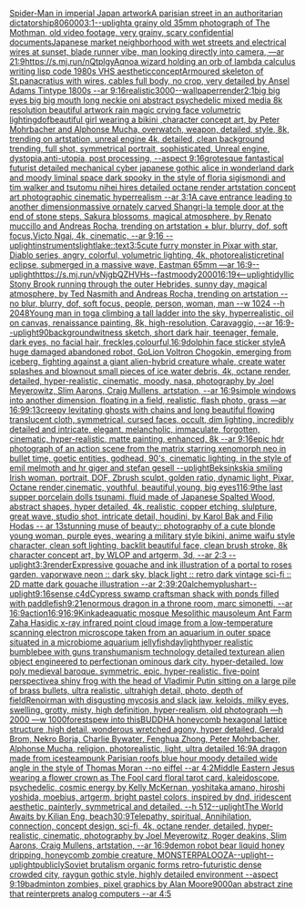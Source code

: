 [Spider-Man in imperial Japan artwork](https://www.ebank.nz/aiartgenerator?category=Spider-Man%20in%20imperial%20Japan%20artwork)[A parisian street in an authoritarian dictatorship](https://www.ebank.nz/aiartgenerator?category=A%20parisian%20street%20in%20an%20authoritarian%20dictatorship)[80](https://www.ebank.nz/aiartgenerator?category=80)[6000](https://www.ebank.nz/aiartgenerator?category=6000)[3:1](https://www.ebank.nz/aiartgenerator?category=3%3A1)[--uplight](https://www.ebank.nz/aiartgenerator?category=--uplight)[a grainy old 35mm photograph of The Mothman, old video footage, very grainy, scary confidential documents](https://www.ebank.nz/aiartgenerator?category=a%20grainy%20old%2035mm%20photograph%20of%20The%20Mothman%2C%20old%20video%20footage%2C%20very%20grainy%2C%20scary%20confidential%20documents)[Japanese market neighborhood with wet streets and electrical wires at sunset, blade runner vibe, man looking directly into camera, —ar 21:9](https://www.ebank.nz/aiartgenerator?category=Japanese%20market%20neighborhood%20with%20wet%20streets%20and%20electrical%20wires%20at%20sunset%2C%20blade%20runner%20vibe%2C%20man%20looking%20directly%20into%20camera%2C%20%E2%80%94ar%2021%3A9)[<https://s.mj.run/nQtplgyAqno>](https://www.ebank.nz/aiartgenerator?category=%3Chttps%3A//s.mj.run/nQtplgyAqno%3E)[a wizard holding an orb of lambda calculus writing lisp code 1980s VHS aesthetic](https://www.ebank.nz/aiartgenerator?category=a%20wizard%20holding%20an%20orb%20of%20lambda%20calculus%20writing%20lisp%20code%201980s%20VHS%20aesthetic)[concept](https://www.ebank.nz/aiartgenerator?category=concept)[Armoured skeleton of St.panacratius with wires,  cables full body, no crop, very detailed by Ansel Adams Tintype 1800s --ar  9:16](https://www.ebank.nz/aiartgenerator?category=Armoured%20skeleton%20of%20St.panacratius%20with%20wires%2C%20%20cables%20full%20body%2C%20no%20crop%2C%20very%20detailed%20by%20Ansel%20Adams%20Tintype%201800s%20--ar%20%209%3A16)[realistic](https://www.ebank.nz/aiartgenerator?category=realistic)[3000](https://www.ebank.nz/aiartgenerator?category=3000)[--wallpaper](https://www.ebank.nz/aiartgenerator?category=--wallpaper)[render](https://www.ebank.nz/aiartgenerator?category=render)[2:1](https://www.ebank.nz/aiartgenerator?category=2%3A1)[big big eyes big big mouth long neckie oni abstract psychedelic mixed media 8k resolution beautiful artwork rain magic crying face volumetric lighting](https://www.ebank.nz/aiartgenerator?category=big%20big%20eyes%20big%20big%20mouth%20long%20neckie%20oni%20abstract%20psychedelic%20mixed%20media%208k%20resolution%20beautiful%20artwork%20rain%20magic%20crying%20face%20volumetric%20lighting)[dof](https://www.ebank.nz/aiartgenerator?category=dof)[beautiful girl wearing a bikini ,character concept art, by Peter Mohrbacher and Alphonse Mucha, overwatch, weapon, detailed, style, 8k, trending on artstation, unreal engine 4k, detailed, clean background trending, full shot, symmetrical portrait, sophisticated, Unreal engine, dystopia,anti-utopia, post processing, --aspect 9:16](https://www.ebank.nz/aiartgenerator?category=beautiful%20girl%20wearing%20a%20bikini%20%2Ccharacter%20concept%20art%2C%20by%20Peter%20Mohrbacher%20and%20Alphonse%20Mucha%2C%20overwatch%2C%20weapon%2C%20detailed%2C%20style%2C%208k%2C%20trending%20on%20artstation%2C%20unreal%20engine%204k%2C%20detailed%2C%20clean%20background%20trending%2C%20full%20shot%2C%20symmetrical%20portrait%2C%20sophisticated%2C%20Unreal%20engine%2C%20dystopia%2Canti-utopia%2C%20post%20processing%2C%20--aspect%209%3A16)[grotesque fantastical futurist detailed mechanical cyber japanese gothic alice in wonderland dark and moody liminal space dark spooky in the style of floria sigismondi and tim walker and tsutomu nihei hires detailed octane render artstation concept art photographic cinematic hyperrealism --ar 3:1](https://www.ebank.nz/aiartgenerator?category=grotesque%20fantastical%20futurist%20detailed%20mechanical%20cyber%20japanese%20gothic%20alice%20in%20wonderland%20dark%20and%20moody%20liminal%20space%20dark%20spooky%20in%20the%20style%20of%20floria%20sigismondi%20and%20tim%20walker%20and%20tsutomu%20nihei%20hires%20detailed%20octane%20render%20artstation%20concept%20art%20photographic%20cinematic%20hyperrealism%20--ar%203%3A1)[A cave entrance leading to another dimension](https://www.ebank.nz/aiartgenerator?category=A%20cave%20entrance%20leading%20to%20another%20dimension)[massive ornately carved Shangri-la temple door at the end of stone steps, Sakura blossoms, magical atmosphere, by Renato muccillo and Andreas Rocha, trending on artstation + blur, blurry, dof, soft focus,Victo Ngai, 4k, cinematic, --ar 9:16 --uplight](https://www.ebank.nz/aiartgenerator?category=massive%20ornately%20carved%20Shangri-la%20temple%20door%20at%20the%20end%20of%20stone%20steps%2C%20Sakura%20blossoms%2C%20magical%20atmosphere%2C%20by%20Renato%20muccillo%20and%20Andreas%20Rocha%2C%20trending%20on%20artstation%20%2B%20blur%2C%20blurry%2C%20dof%2C%20soft%20focus%2CVicto%20Ngai%2C%204k%2C%20cinematic%2C%20--ar%209%3A16%20--uplight)[instruments](https://www.ebank.nz/aiartgenerator?category=instruments)[light](https://www.ebank.nz/aiartgenerator?category=light)[lake::](https://www.ebank.nz/aiartgenerator?category=lake%3A%3A)[text](https://www.ebank.nz/aiartgenerator?category=text)[3:5](https://www.ebank.nz/aiartgenerator?category=3%3A5)[cute furry monster in Pixar with star, Diablo series, angry, colorful, volumetric lighting, 4k, photorealistic](https://www.ebank.nz/aiartgenerator?category=cute%20furry%20monster%20in%20Pixar%20with%20star%2C%20Diablo%20series%2C%20angry%2C%20colorful%2C%20volumetric%20lighting%2C%204k%2C%20photorealistic)[retinal eclipse, submerged in a massive wave, Eastman 65mm —ar 16:9](https://www.ebank.nz/aiartgenerator?category=retinal%20eclipse%2C%20submerged%20in%20a%20massive%20wave%2C%20Eastman%2065mm%20%E2%80%94ar%2016%3A9)[--uplight](https://www.ebank.nz/aiartgenerator?category=--uplight)[<https://s.mj.run/vNjgbQZHVHs>](https://www.ebank.nz/aiartgenerator?category=%3Chttps%3A//s.mj.run/vNjgbQZHVHs%3E)[--fast](https://www.ebank.nz/aiartgenerator?category=--fast)[moody](https://www.ebank.nz/aiartgenerator?category=moody)[2000](https://www.ebank.nz/aiartgenerator?category=2000)[16:19](https://www.ebank.nz/aiartgenerator?category=16%3A19)[<--uplight](https://www.ebank.nz/aiartgenerator?category=%3C--uplight)[idyllic Stony Brook running through the outer Hebrides, sunny day, magical atmosphere, by Ted Nasmith and Andreas Rocha, trending on artstation --no blur, blurry, dof, soft focus, people, person, woman, man --w 1024 --h 2048](https://www.ebank.nz/aiartgenerator?category=idyllic%20Stony%20Brook%20running%20through%20the%20outer%20Hebrides%2C%20sunny%20day%2C%20magical%20atmosphere%2C%20by%20Ted%20Nasmith%20and%20Andreas%20Rocha%2C%20trending%20on%20artstation%20--no%20blur%2C%20blurry%2C%20dof%2C%20soft%20focus%2C%20people%2C%20person%2C%20woman%2C%20man%20--w%201024%20--h%202048)[Young man in toga climbing a tall ladder into the sky, hyperrealistic, oil on canvas, renaissance painting, 8k, high-resolution, Caravaggio, --ar 16:9](https://www.ebank.nz/aiartgenerator?category=Young%20man%20in%20toga%20climbing%20a%20tall%20ladder%20into%20the%20sky%2C%20hyperrealistic%2C%20oil%20on%20canvas%2C%20renaissance%20painting%2C%208k%2C%20high-resolution%2C%20Caravaggio%2C%20--ar%2016%3A9)[--uplight](https://www.ebank.nz/aiartgenerator?category=--uplight)[90](https://www.ebank.nz/aiartgenerator?category=90)[background](https://www.ebank.nz/aiartgenerator?category=background)[witness sketch, short dark hair, teenager, female, dark eyes, no facial hair, freckles,](https://www.ebank.nz/aiartgenerator?category=witness%20sketch%2C%20short%20dark%20hair%2C%20teenager%2C%20female%2C%20dark%20eyes%2C%20no%20facial%20hair%2C%20freckles%2C)[colourful,](https://www.ebank.nz/aiartgenerator?category=colourful%2C)[16:9](https://www.ebank.nz/aiartgenerator?category=16%3A9)[dolphin face sticker style](https://www.ebank.nz/aiartgenerator?category=dolphin%20face%20sticker%20style)[A huge damaged abandoned robot, GoLion Voltron Chogokin, emerging from iceberg, fighting against a giant alien-hybrid creature whale, create water splashes and blownout small pieces of ice water debris, 4k, octane render, detailed, hyper-realistic, cinematic, moody, nasa, photography by Joel Meyerowitz, Slim Aarons, Craig Mullens, artstation, --ar 16:9](https://www.ebank.nz/aiartgenerator?category=A%20huge%20damaged%20abandoned%20robot%2C%20GoLion%20Voltron%20Chogokin%2C%20emerging%20from%20iceberg%2C%20fighting%20against%20a%20giant%20alien-hybrid%20creature%20whale%2C%20create%20water%20splashes%20and%20blownout%20small%20pieces%20of%20ice%20water%20debris%2C%204k%2C%20octane%20render%2C%20detailed%2C%20hyper-realistic%2C%20cinematic%2C%20moody%2C%20nasa%2C%20photography%20by%20Joel%20Meyerowitz%2C%20Slim%20Aarons%2C%20Craig%20Mullens%2C%20artstation%2C%20--ar%2016%3A9)[simple windows into another dimension, floating in a field, realistic, flash photo, grass —ar 16:9](https://www.ebank.nz/aiartgenerator?category=simple%20windows%20into%20another%20dimension%2C%20floating%20in%20a%20field%2C%20realistic%2C%20flash%20photo%2C%20grass%20%E2%80%94ar%2016%3A9)[9:13](https://www.ebank.nz/aiartgenerator?category=9%3A13)[creepy levitating ghosts with chains and long beautiful flowing translucent cloth, symmetrical, cursed faces, occult, dim lighting, incredibly detailed and intricate, elegant, melancholic, immaculate, forgotten, cinematic, hyper-realistic, matte painting, enhanced, 8k --ar 9:16](https://www.ebank.nz/aiartgenerator?category=creepy%20levitating%20ghosts%20with%20chains%20and%20long%20beautiful%20flowing%20translucent%20cloth%2C%20symmetrical%2C%20cursed%20faces%2C%20occult%2C%20dim%20lighting%2C%20incredibly%20detailed%20and%20intricate%2C%20elegant%2C%20melancholic%2C%20immaculate%2C%20forgotten%2C%20cinematic%2C%20hyper-realistic%2C%20matte%20painting%2C%20enhanced%2C%208k%20--ar%209%3A16)[epic hdr photograph of an action scene from the matrix starring xenomorph neo in bullet time, goetic entities, godhead, 90's, cinematic lighting, in the style of emil melmoth and hr giger and stefan gesell --uplight](https://www.ebank.nz/aiartgenerator?category=epic%20hdr%20photograph%20of%20an%20action%20scene%20from%20the%20matrix%20starring%20xenomorph%20neo%20in%20bullet%20time%2C%20goetic%20entities%2C%20godhead%2C%2090%27s%2C%20cinematic%20lighting%2C%20in%20the%20style%20of%20emil%20melmoth%20and%20hr%20giger%20and%20stefan%20gesell%20--uplight)[Beksinkski](https://www.ebank.nz/aiartgenerator?category=Beksinkski)[a smiling Irish woman, portrait, DOF, Zbrush sculpt, golden ratio, dynamic light, Pixar, Octane render,cinematic, youthful, beautiful,young, big eyes](https://www.ebank.nz/aiartgenerator?category=a%20smiling%20Irish%20woman%2C%20portrait%2C%20DOF%2C%20Zbrush%20sculpt%2C%20golden%20ratio%2C%20dynamic%20light%2C%20Pixar%2C%20Octane%20render%2Ccinematic%2C%20youthful%2C%20beautiful%2Cyoung%2C%20big%20eyes)[1](https://www.ebank.nz/aiartgenerator?category=1)[16:9](https://www.ebank.nz/aiartgenerator?category=16%3A9)[the last supper porcelain dolls tsunami, fluid made of Japanese Spalted Wood, abstract shapes, hyper detailed, 4k, realistic, copper etching, slulpture, great wave, studio shot, intricate detail, houdini, by Karol Bak and Filip Hodas -- ar 13](https://www.ebank.nz/aiartgenerator?category=the%20last%20supper%20porcelain%20dolls%20tsunami%2C%20fluid%20made%20of%20Japanese%20Spalted%20Wood%2C%20abstract%20shapes%2C%20hyper%20detailed%2C%204k%2C%20realistic%2C%20copper%20etching%2C%20slulpture%2C%20great%20wave%2C%20studio%20shot%2C%20intricate%20detail%2C%20houdini%2C%20by%20Karol%20Bak%20and%20Filip%20Hodas%20--%20ar%2013)[stunning muse of beauty:: photography of a cute blonde young woman, purple eyes, wearing a military style bikini, anime waifu style character, clean soft lighting, backlit beautiful face, clean brush stroke, 8k character concept art, by WLOP and artgerm, 3d, --ar 2:3 --uplight](https://www.ebank.nz/aiartgenerator?category=stunning%20muse%20of%20beauty%3A%3A%20photography%20of%20a%20cute%20blonde%20young%20woman%2C%20purple%20eyes%2C%20wearing%20a%20military%20style%20bikini%2C%20anime%20waifu%20style%20character%2C%20clean%20soft%20lighting%2C%20backlit%20beautiful%20face%2C%20clean%20brush%20stroke%2C%208k%20character%20concept%20art%2C%20by%20WLOP%20and%20artgerm%2C%203d%2C%20--ar%202%3A3%20--uplight)[3:3](https://www.ebank.nz/aiartgenerator?category=3%3A3)[render](https://www.ebank.nz/aiartgenerator?category=render)[Expressive gouache and ink illustration of a portal to roses garden, vaporwave neon :: dark sky, black light :: retro dark vintage sci-fi :: 2D matte dark gouache illustration  --ar 2:3](https://www.ebank.nz/aiartgenerator?category=Expressive%20gouache%20and%20ink%20illustration%20of%20a%20portal%20to%20roses%20garden%2C%20vaporwave%20neon%20%3A%3A%20dark%20sky%2C%20black%20light%20%3A%3A%20retro%20dark%20vintage%20sci-fi%20%3A%3A%202D%20matte%20dark%20gouache%20illustration%20%20--ar%202%3A3)[9:20](https://www.ebank.nz/aiartgenerator?category=9%3A20)[alchemy](https://www.ebank.nz/aiartgenerator?category=alchemy)[plush](https://www.ebank.nz/aiartgenerator?category=plush)[art](https://www.ebank.nz/aiartgenerator?category=art)[--uplight](https://www.ebank.nz/aiartgenerator?category=--uplight)[9:16](https://www.ebank.nz/aiartgenerator?category=9%3A16)[sense,c4d](https://www.ebank.nz/aiartgenerator?category=sense%2Cc4d)[Cypress swamp craftsman shack with ponds filled with paddlefish](https://www.ebank.nz/aiartgenerator?category=Cypress%20swamp%20craftsman%20shack%20with%20ponds%20filled%20with%20paddlefish)[9:21](https://www.ebank.nz/aiartgenerator?category=9%3A21)[enormous dragon in a throne room, marc simonetti, --ar 16:9](https://www.ebank.nz/aiartgenerator?category=enormous%20dragon%20in%20a%20throne%20room%2C%20marc%20simonetti%2C%20--ar%2016%3A9)[action](https://www.ebank.nz/aiartgenerator?category=action)[16:9](https://www.ebank.nz/aiartgenerator?category=16%3A9)[16:9](https://www.ebank.nz/aiartgenerator?category=16%3A9)[Kinkade](https://www.ebank.nz/aiartgenerator?category=Kinkade)[aquatic mosque Mesolithic mausoleum Ant Farm Zaha Hasidic x-ray infrared point cloud image from a low-temperature scanning electron microscope taken from an aquarium in outer space situated in a microbiome aquarium jellyfish](https://www.ebank.nz/aiartgenerator?category=aquatic%20mosque%20Mesolithic%20mausoleum%20Ant%20Farm%20Zaha%20Hasidic%20x-ray%20infrared%20point%20cloud%20image%20from%20a%20low-temperature%20scanning%20electron%20microscope%20taken%20from%20an%20aquarium%20in%20outer%20space%20situated%20in%20a%20microbiome%20aquarium%20jellyfish)[daylight](https://www.ebank.nz/aiartgenerator?category=daylight)[hyper realistic bumblebee with guns transhumanism technology detailed texture](https://www.ebank.nz/aiartgenerator?category=hyper%20realistic%20bumblebee%20with%20guns%20transhumanism%20technology%20detailed%20texture)[an alien object engineered to perfection](https://www.ebank.nz/aiartgenerator?category=an%20alien%20object%20engineered%20to%20perfection)[an ominous dark city. hyper-detailed. low poly medieval baroque. symmetric. epic. hyper-realistic. five-point perspective](https://www.ebank.nz/aiartgenerator?category=an%20ominous%20dark%20city.%20hyper-detailed.%20low%20poly%20medieval%20baroque.%20symmetric.%20epic.%20hyper-realistic.%20five-point%20perspective)[a shiny frog with the head of Vladimir Putin sitting on a large pile of brass bullets, ultra realistic, ultrahigh detail, photo, depth of field](https://www.ebank.nz/aiartgenerator?category=a%20shiny%20frog%20with%20the%20head%20of%20Vladimir%20Putin%20sitting%20on%20a%20large%20pile%20of%20brass%20bullets%2C%20ultra%20realistic%2C%20ultrahigh%20detail%2C%20photo%2C%20depth%20of%20field)[Renoir](https://www.ebank.nz/aiartgenerator?category=Renoir)[man with disgusting mycosis and slack jaw, keloids, milky eyes, swelling, grotty, misty, high definition, hyper-realism, old photograph —h 2000 —w 1000](https://www.ebank.nz/aiartgenerator?category=man%20with%20disgusting%20mycosis%20and%20slack%20jaw%2C%20keloids%2C%20milky%20eyes%2C%20swelling%2C%20grotty%2C%20misty%2C%20high%20definition%2C%20hyper-realism%2C%20old%20photograph%20%E2%80%94h%202000%20%E2%80%94w%201000)[forest](https://www.ebank.nz/aiartgenerator?category=forest)[spew into this](https://www.ebank.nz/aiartgenerator?category=spew%20into%20this)[BUDDHA  honeycomb hexagonal lattice structure ,high detail, wonderous wretched agony, hyper detailed, Gerald Brom, Nekro Borja, Charlie Bywater, Fenghua Zhong, Peter Mohrbacher, Alphonse Mucha, religion, photorealistic, light, ultra detailed 16:9](https://www.ebank.nz/aiartgenerator?category=BUDDHA%20%20honeycomb%20hexagonal%20lattice%20structure%20%2Chigh%20detail%2C%20wonderous%20wretched%20agony%2C%20hyper%20detailed%2C%20Gerald%20Brom%2C%20Nekro%20Borja%2C%20Charlie%20Bywater%2C%20Fenghua%20Zhong%2C%20Peter%20Mohrbacher%2C%20Alphonse%20Mucha%2C%20religion%2C%20photorealistic%2C%20light%2C%20ultra%20detailed%2016%3A9)[A dragon made from ice](https://www.ebank.nz/aiartgenerator?category=A%20dragon%20made%20from%20ice)[steampunk Parisian roofs blue hour moody detailed wide angle in the style of Thomas Moran --no eiffel --ar 4:2](https://www.ebank.nz/aiartgenerator?category=steampunk%20Parisian%20roofs%20blue%20hour%20moody%20detailed%20wide%20angle%20in%20the%20style%20of%20Thomas%20Moran%20--no%20eiffel%20--ar%204%3A2)[Middle Eastern Jesus wearing a flower crown as The Fool card floral tarot card, kaleidoscope, psychedelic, cosmic energy by Kelly McKernan, yoshitaka amano, hiroshi yoshida, moebius, artgerm, bright pastel colors, inspired by dnd, iridescent aesthetic, painterly, symmetrical and detailed. --h 512](https://www.ebank.nz/aiartgenerator?category=Middle%20Eastern%20Jesus%20wearing%20a%20flower%20crown%20as%20The%20Fool%20card%20floral%20tarot%20card%2C%20kaleidoscope%2C%20psychedelic%2C%20cosmic%20energy%20by%20Kelly%20McKernan%2C%20yoshitaka%20amano%2C%20hiroshi%20yoshida%2C%20moebius%2C%20artgerm%2C%20bright%20pastel%20colors%2C%20inspired%20by%20dnd%2C%20iridescent%20aesthetic%2C%20painterly%2C%20symmetrical%20and%20detailed.%20--h%20512)[--uplight](https://www.ebank.nz/aiartgenerator?category=--uplight)[The World Awaits by Kilian Eng, beach](https://www.ebank.nz/aiartgenerator?category=The%20World%20Awaits%20by%20Kilian%20Eng%2C%20beach)[30:9](https://www.ebank.nz/aiartgenerator?category=30%3A9)[Telepathy, spiritual, Annihilation, connection, concept design, sci-fi, 4k, octane render, detailed, hyper-realistic, cinematic, photography by Joel Meyerowitz, Roger deakins, Slim Aarons, Craig Mullens, artstation, --ar 16:9](https://www.ebank.nz/aiartgenerator?category=Telepathy%2C%20spiritual%2C%20Annihilation%2C%20connection%2C%20concept%20design%2C%20sci-fi%2C%204k%2C%20octane%20render%2C%20detailed%2C%20hyper-realistic%2C%20cinematic%2C%20photography%20by%20Joel%20Meyerowitz%2C%20Roger%20deakins%2C%20Slim%20Aarons%2C%20Craig%20Mullens%2C%20artstation%2C%20--ar%2016%3A9)[demon robot bear liquid honey dripping, honeycomb zombie creature, MONSTERPALOOZA](https://www.ebank.nz/aiartgenerator?category=demon%20robot%20bear%20liquid%20honey%20dripping%2C%20honeycomb%20zombie%20creature%2C%20MONSTERPALOOZA)[--uplight](https://www.ebank.nz/aiartgenerator?category=--uplight)[--uplight](https://www.ebank.nz/aiartgenerator?category=--uplight)[publicly](https://www.ebank.nz/aiartgenerator?category=publicly)[Soviet brutalism organic forms retro-futuristic dense crowded city, raygun gothic style, highly detailed environment --aspect 9:19](https://www.ebank.nz/aiartgenerator?category=Soviet%20brutalism%20organic%20forms%20retro-futuristic%20dense%20crowded%20city%2C%20raygun%20gothic%20style%2C%20highly%20detailed%20environment%20--aspect%209%3A19)[badminton zombies, pixel graphics by Alan Moore](https://www.ebank.nz/aiartgenerator?category=badminton%20zombies%2C%20pixel%20graphics%20by%20Alan%20Moore)[9000](https://www.ebank.nz/aiartgenerator?category=9000)[an abstract zine that reinterprets analog computers --ar 4:5](https://www.ebank.nz/aiartgenerator?category=an%20abstract%20zine%20that%20reinterprets%20analog%20computers%20--ar%204%3A5)